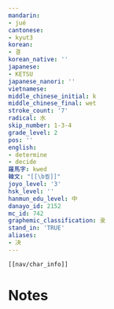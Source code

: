 ```yaml
---
mandarin:
- jué
cantonese:
- kyut3
korean:
- 결
korean_native: ''
japanese:
- KETSU
japanese_nanori: ''
vietnamese:
middle_chinese_initial: k
middle_chinese_final: wet
stroke_count: '7'
radical: 水
skip_number: 1-3-4
grade_level: 2
pos: ''
english:
- determine
- decide
羅馬字: kwed
韓文: "[[\b퀃]]"
joyo_level: '3'
hsk_level: ''
hanmun_edu_level: 中
danayo_id: 2152
mc_id: 742
graphemic_classification: 叏
stand_in: 'TRUE'
aliases:
- 决
---
```

```meta-bind-embed
[[nav/char_info]]
```

# Notes
